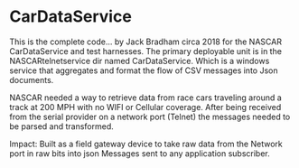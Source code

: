 # CarDataService

This is the complete code... by Jack Bradham circa 2018 for the NASCAR CarDataService and test harnesses. 
The primary deployable unit is in the NASCARtelnetservice dir named CarDataService. Which is a windows service that aggregates and format the flow of CSV messages into Json documents. 

NASCAR needed a way to retrieve data from race cars traveling around a track at 200 MPH with no WIFI or Cellular coverage. After being received from the serial provider on a network port (Telnet) the messages needed to be parsed and transformed. 

Impact: Built as a field gateway device to take raw data from the Network port in raw bits into json Messages sent to any application subscriber. 
